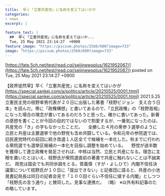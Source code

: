 ```yaml
---
title:  早く「立憲共産党」に名称を変えてはいかが  
categories:
- news
excerpt: |
  
feature_text: |
  ##  早く「立憲共産党」に名称を変えてはいか...
  Tue, 25 May 2021 23:14:27  +0900
feature_image: "https://picsum.photos/2560/600?image=733"
image: "https://picsum.photos/2560/600?image=733"
---
```


[https://fate.5ch.net/test/read.cgi/seijinewsplus/1621952067/](https://fate.5ch.net/test/read.cgi/seijinewsplus/1621952067/)
posted on Tue, 25 May 2021 23:14:27  +0900

<!--more-->

【政界徒然草】早く「立憲共産党」に名称を変えてはいかが [https://special.sankei.com/a/politics/article/20210525/0001.html](https://special.sankei.com/a/politics/article/20210525/0001.html) 2021.5.25 立憲民主党の枝野幸男代表が２０日に出版した著書「枝野ビジョン　支え合う日本」を読んだ。帯に「政権構想」と書いてあるので、「立民政権」の「枝野首相」になった場合の理念が書いてあるのだろうと思った。確かに書いてあった。新著の感想を書くことが今回の目的ではないので割愛するが、一番気になったのは、共産党の「き」の字もなかったことだ。 　全勝した４月の衆参３選挙のように立民と共産は主要選挙で他の野党も含め共闘している。令和元年の参院選では、旧民進党時代の前回に続き改選１人区全てで候補を一本化した。秋までに行われる衆院選でも選挙区候補の一本化を目指し調整を始めている。 　野党が過半数を獲得して連立政権を発足させれば、中核は当然、立民と共産になる。理念に主眼を置いたとはいえ、枝野氏が衆院選直前の著書で共産に触れないことは不誠実だ。 両党は国会でも共同歩調をとる。菅義偉（すが・よしひで）内閣不信任決議案について枝野氏が１０日に「提出できない」と記者団に語ると、共産の小池晃書記局長は同日の記者会見で「１００回ぐらい不信任に値する内閣」としつつ「枝野氏の言う通り」と賛同した。見事な連携だ。 （略） ※以外有料記事のため略しています。
